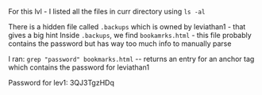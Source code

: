 For this lvl - I listed all the files in curr directory using
`ls -al`

There is a hidden file called `.backups` which is owned by leviathan1 - that gives a big hint
Inside `.backups`, we find `bookamrks.html` - this file probably contains the password but has way too much info 
to manually parse

I ran:
`grep "password" bookmarks.html` -- returns an entry for an anchor tag which contains the password for leviathan1

Password for lev1:
3QJ3TgzHDq
